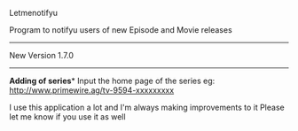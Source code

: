 Letmenotifyu


Program to notifyu users of new Episode and Movie releases

************************
New Version 1.7.0
************************

**Adding of series***
Input the home page of the series
eg: http://www.primewire.ag/tv-9594-xxxxxxxxx

I use this application a lot and I'm always making improvements to it
Please let me know if you use it as well

